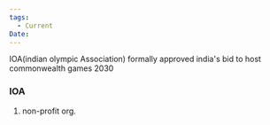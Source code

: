 ```yaml
---
tags:
  - Current
Date:
---
```

IOA(indian olympic Association) formally approved india's bid to host commonwealth games 2030

### IOA
1. non-profit org.